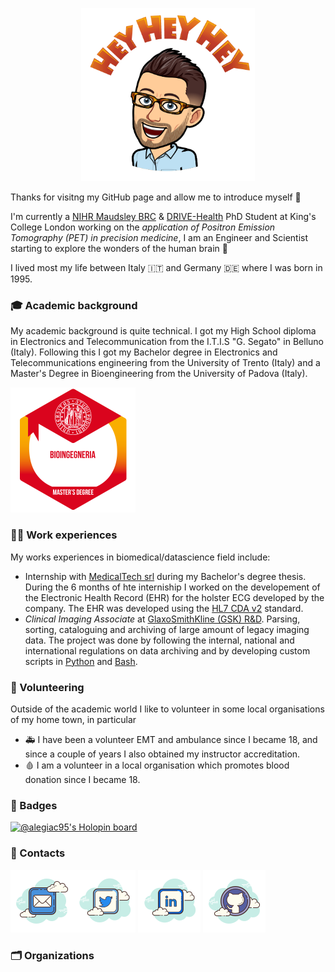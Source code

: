 <!--
**alegiac95/alegiac95** is a ✨ _special_ ✨ repository because its `README.md` (this file) appears on your GitHub profile.

Here are some ideas to get you started:

- 🔭 I’m currently working on ...
- 🌱 I’m currently learning ...
- 👯 I’m looking to collaborate on ...
- 🤔 I’m looking for help with ...
- 💬 Ask me about ...
- 📫 How to reach me: ...
- 😄 Pronouns: ...
- ⚡ Fun fact: ...
-->
<p align="center"> <img width=55% src="./.github/images/greetings.PNG">
</p>


Thanks for visitng my GitHub page and allow me to introduce myself :wave:

I'm currently a [NIHR Maudsley BRC](https://www.maudsleybrc.nihr.ac.uk/) & [DRIVE-Health](https://drive-health.org/) PhD Student at King's College London working on the _application of Positron Emission Tomography (PET) in precision medicine_, I am an Engineer and Scientist starting to explore the wonders of the human brain :brain:

I lived most my life between Italy :it: and Germany :de: where I was born in 1995.

### :mortar_board: Academic background

My academic background is quite technical. 
I got my High School diploma in Electronics and Telecommunication from the I.T.I.S "G. Segato" in Belluno (Italy). 
Following this I got my Bachelor degree in Electronics and Telecommunications engineering from the University of Trento (Italy) and a Master's Degree in Bioengineering from the University of Padova (Italy).


<p align="left">
  <a href="https://openbadges.bestr.it/public/assertions/PZXEU5vZQIiC7qPsaty1vw">
  <img src=".github/images/badge_uipd_laurea.png" width="200" title="Master's Degree Badge" alt="Badge from the university of padova for the master's degree">
  </a>
</p>

### :man_technologist: Work experiences 

My works experiences in biomedical/datascience field include:
* Internship with [MedicalTech srl](https://www.medicaltech.it/) during my Bachelor's degree thesis. During the 6 months of hte interniship I worked on the developement of the Electronic Health Record (EHR) for the holster ECG developed by the company. The EHR was developed using the [HL7 CDA v2](https://www.hl7.org/implement/standards/product_brief.cfm?product_id=7) standard.
* _Clinical Imaging Associate_ at [GlaxoSmithKline (GSK) R&D](https://www.gsk.com/en-gb/). Parsing, sorting, cataloguing and archiving of large amount of legacy imaging data. The project was done by following the internal, national and international regulations on data archiving and by developing custom scripts in [Python](https://www.python.org/) and [Bash](https://en.wikipedia.org/wiki/Bash_(Unix_shell)).


### :handshake: Volunteering

Outside of the academic world I like to volunteer in some local organisations of my home town, in particular 
* :ambulance: I have been a volunteer EMT and ambulance since I became 18, and since a couple of years I also obtained my instructor accreditation.
* :drop_of_blood: I am a volunteer in a local organisation which promotes blood donation since I became 18.


### :name_badge: Badges

[![@alegiac95's Holopin board](https://holopin.me/alegiac95)](https://holopin.io/@alegiac95)

### :card_index: Contacts 

[![Mail](.github/images/icons8-mail-100.png)](mailto:alessiogiacomel@outlook.com)[![Twitter](.github/images/icons8-twitter-100.png)](https://twitter.com/alessiogiacome4) [![LinkedIn](.github/images/icons8-linkedin-100.png)](https://linkedin.com/in/giacomelalessio) [![GitHub](.github/images/icons8-github-100.png)](https://github.com/alegiac95)


### :card_index_dividers: Organizations
